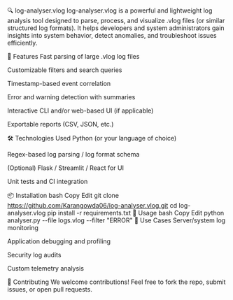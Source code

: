 🔍 log-analyser.vlog
log-analyser.vlog is a powerful and lightweight log analysis tool designed to parse, process, and visualize .vlog files (or similar structured log formats). It helps developers and system administrators gain insights into system behavior, detect anomalies, and troubleshoot issues efficiently.

🚀 Features
Fast parsing of large .vlog log files

Customizable filters and search queries

Timestamp-based event correlation

Error and warning detection with summaries

Interactive CLI and/or web-based UI (if applicable)

Exportable reports (CSV, JSON, etc.)

🛠️ Technologies Used
Python (or your language of choice)

Regex-based log parsing / log format schema

(Optional) Flask / Streamlit / React for UI

Unit tests and CI integration

📦 Installation
bash
Copy
Edit
git clone https://github.com/Karangowda06/log-analyser.vlog.git
cd log-analyser.vlog
pip install -r requirements.txt
📄 Usage
bash
Copy
Edit
python analyser.py --file logs.vlog --filter "ERROR"
📌 Use Cases
Server/system log monitoring

Application debugging and profiling

Security log audits

Custom telemetry analysis

🤝 Contributing
We welcome contributions! Feel free to fork the repo, submit issues, or open pull requests.
